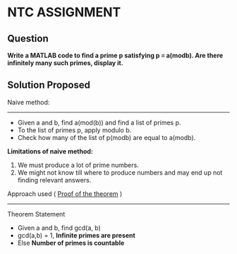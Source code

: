 NTC ASSIGNMENT
=

## Question
<b>Write a MATLAB code to find a prime p satisfying p ≡ a(modb). Are
there infinitely many such primes, display it.</b>


## Solution Proposed

Naive method:
___

* Given a and b, find a(mod(b)) and find a list of primes p.  
* To the list of primes p, apply modulo b.  
* Check how many of the list of p(modb) are equal to a(modb).  

<b> Limitations of naive method:  </b>    
1. We must produce a lot of prime numbers.  
2. We might not know till where to produce numbers and may end up not finding relevant answers.


Approach used ( [Proof of the theorem]() )
___

Theorem Statement

* Given a and b, find gcd(a, b)
* gcd(a,b) = 1, <b> Infinite primes are present</b>
* Else <b> Number of primes is countable </b>